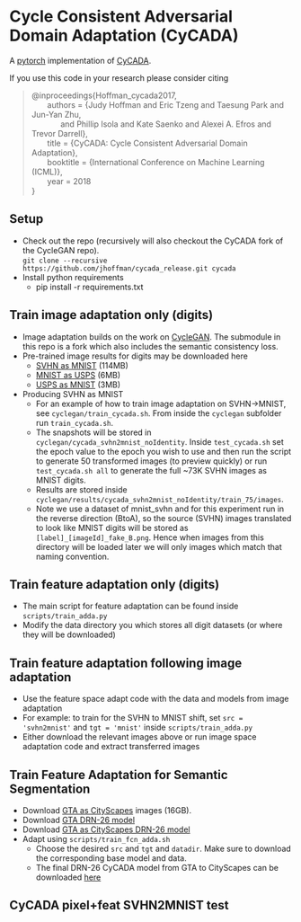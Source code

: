 # Cycle Consistent Adversarial Domain Adaptation (CyCADA)
A [pytorch](http://pytorch.org/) implementation of [CyCADA](https://arxiv.org/pdf/1711.03213.pdf). 

If you use this code in your research please consider citing

>@inproceedings{Hoffman_cycada2017,<br>
&nbsp;&nbsp;&nbsp;&nbsp;&nbsp;&nbsp; authors = {Judy Hoffman and Eric Tzeng and Taesung Park and Jun-Yan Zhu,<br>
&nbsp;&nbsp;&nbsp;&nbsp;&nbsp;&nbsp;&nbsp;&nbsp;&nbsp;&nbsp;&nbsp;&nbsp; and Phillip Isola and Kate Saenko and Alexei A. Efros and Trevor Darrell},<br>
&nbsp;&nbsp;&nbsp;&nbsp;&nbsp;&nbsp;          title = {CyCADA: Cycle Consistent Adversarial Domain Adaptation},<br>
&nbsp;&nbsp;&nbsp;&nbsp;&nbsp;&nbsp;          booktitle = {International Conference on Machine Learning (ICML)},<br>
&nbsp;&nbsp;&nbsp;&nbsp;&nbsp;&nbsp;          year = 2018<br>
}

## Setup
* Check out the repo (recursively will also checkout the CyCADA fork of the CycleGAN repo).<br>
`git clone --recursive https://github.com/jhoffman/cycada_release.git cycada`
* Install python requirements
    * pip install -r requirements.txt
    
## Train image adaptation only (digits)
* Image adaptation builds on the work on [CycleGAN](https://github.com/junyanz/pytorch-CycleGAN-and-pix2pix). The submodule in this repo is a fork which also includes the semantic consistency loss. 
* Pre-trained image results for digits may be downloaded here
  * [SVHN as MNIST](https://www.dropbox.com/s/ooaqx2wf0eyplum/svhn2mnist.zip?dl=0) (114MB)
  * [MNIST as USPS](https://www.dropbox.com/s/xjt8gzdfwlyugsg/mnist2usps.zip?dl=0) (6MB)
  * [USPS as MNIST](https://www.dropbox.com/s/wxyhe284e4mh69s/usps2mnist.zip?dl=0) (3MB)
* Producing SVHN as MNIST 
   * For an example of how to train image adaptation on SVHN->MNIST, see `cyclegan/train_cycada.sh`. From inside the `cyclegan` subfolder run `train_cycada.sh`. 
   * The snapshots will be stored in `cyclegan/cycada_svhn2mnist_noIdentity`. Inside `test_cycada.sh` set the epoch value to the epoch you wish to use and then run the script to generate 50 transformed images (to preview quickly) or run `test_cycada.sh all` to generate the full ~73K SVHN images as MNIST digits. 
   * Results are stored inside `cyclegan/results/cycada_svhn2mnist_noIdentity/train_75/images`. 
   * Note we use a dataset of mnist_svhn and for this experiment run in the reverse direction (BtoA), so the source (SVHN) images translated to look like MNIST digits will be stored as `[label]_[imageId]_fake_B.png`. Hence when images from this directory will be loaded later we will only images which match that naming convention.

## Train feature adaptation only (digits)
* The main script for feature adaptation can be found inside `scripts/train_adda.py`
* Modify the data directory you which stores all digit datasets (or where they will be downloaded)

## Train feature adaptation following image adaptation
* Use the feature space adapt code with the data and models from image adaptation
* For example: to train for the SVHN to MNIST shift, set `src = 'svhn2mnist'` and `tgt = 'mnist'` inside `scripts/train_adda.py` 
* Either download the relevant images above or run image space adaptation code and extract transferred images

## Train Feature Adaptation for Semantic Segmentation
* Download [GTA as CityScapes](http://efrosgans.eecs.berkeley.edu/cyclegta/cyclegta.zip) images (16GB).
* Download [GTA DRN-26 model](https://www.dropbox.com/s/6l073jpt6eo8t8n/drn26-gta5-iter115000.pth?dl=0)
* Download [GTA as CityScapes DRN-26 model](https://www.dropbox.com/s/5hwuq1gy55f6q2b/drn26-cyclegta5-iter115000.pth?dl=0)
* Adapt using `scripts/train_fcn_adda.sh`
   * Choose the desired `src` and `tgt` and `datadir`. Make sure to download the corresponding base model and data. 
   * The final DRN-26 CyCADA model from GTA to CityScapes can be downloaded [here](https://www.dropbox.com/s/dgt00nt6oymbt4k/drn26_cycada_cyclegta2cityscapes.pth?dl=0)


## CyCADA pixel+feat SVHN2MNIST test

